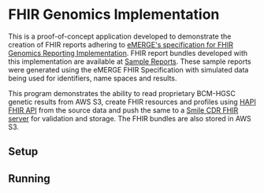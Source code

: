 # FHIR Genomics Implementation

This is a proof-of-concept application developed to demonstrate the creation of FHIR reports adhering to [eMERGE's specification for FHIR Genomics Reporting Implementation](https://emerge-fhir-spec.readthedocs.io/en/latest/). FHIR report bundles developed with this implementation are available at [Sample Reports](https://github.com/emerge-ehri/fhir-specification/tree/master/Sample%20Reports). These sample reports were generated using the eMERGE FHIR Specification with simulated data being used for identifiers, name spaces and results.


This program demonstrates the ability to read proprietary BCM-HGSC genetic results from AWS S3, create FHIR resources and profiles using [HAPI FHIR API](https://hapifhir.io/) from the source data and push the same to a [Smile CDR FHIR server](https://smilecdr.com/smilecdr.html) for validation and storage. The FHIR bundles are also stored in AWS S3.

## Setup



## Running

